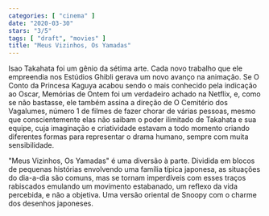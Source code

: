 ```yaml
---
categories: [ "cinema" ]
date: "2020-03-30"
stars: "3/5"
tags: [ "draft", "movies" ]
title: "Meus Vizinhos, Os Yamadas"
---
```

Isao Takahata foi um gênio da sétima arte. Cada novo trabalho que ele
empreendia nos Estúdios Ghibli gerava um novo avanço na animação. Se
O Conto da Princesa Kaguya acabou sendo o mais conhecido pela indicação
ao Oscar, Memórias de Ontem foi um verdadeiro achado na Netflix, e,
como se não bastasse, ele também assina a direção de O Cemitério
dos Vagalumes, número 1 de filmes de fazer chorar de várias pessoas,
mesmo que conscientemente elas não saibam o poder ilimitado de Takahata
e sua equipe, cuja imaginação e criatividade estavam a todo momento
criando diferentes formas para representar o drama humano, sempre com
muita sensibilidade.

"Meus Vizinhos, Os Yamadas" é uma diversão à parte. Dividida em
blocos de pequenas histórias envolvendo uma família típica japonesa,
as situações do dia-a-dia são comuns, mas se tornam imperdíveis com
esses traços rabiscados emulando um movimento estabanado, um reflexo
da vida percebida, e não a objetiva. Uma versão oriental de Snoopy
com o charme dos desenhos japoneses.
